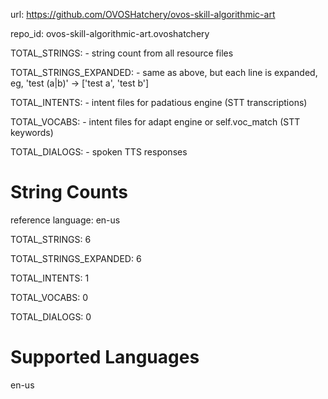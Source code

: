 
url: https://github.com/OVOSHatchery/ovos-skill-algorithmic-art

repo_id: ovos-skill-algorithmic-art.ovoshatchery

TOTAL_STRINGS:  - string count from all resource files

TOTAL_STRINGS_EXPANDED: - same as above, but each line is expanded, eg, 'test (a|b)' -> ['test a', 'test b']

TOTAL_INTENTS: - intent files for padatious engine (STT transcriptions)

TOTAL_VOCABS: - intent files for adapt engine or self.voc_match (STT keywords)

TOTAL_DIALOGS: - spoken TTS responses


# String Counts

reference language: en-us

TOTAL_STRINGS: 6  

TOTAL_STRINGS_EXPANDED: 6  

TOTAL_INTENTS: 1  

TOTAL_VOCABS: 0  

TOTAL_DIALOGS: 0  

# Supported Languages

en-us
